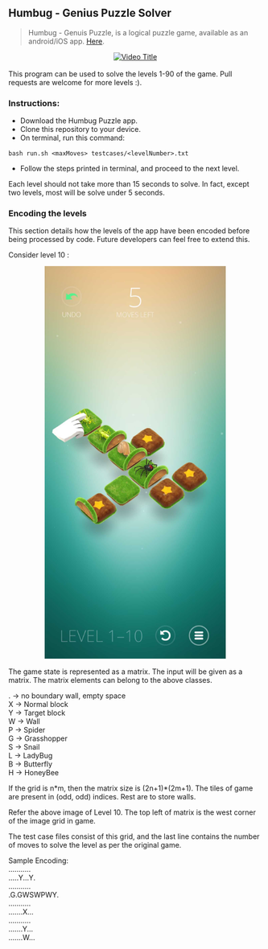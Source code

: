 ## Humbug - Genius Puzzle Solver

> Humbug - Genuis Puzzle, is a logical puzzle game, available as an android/iOS app. [Here](https://play.google.com/store/apps/details?id=com.dunderbit.humbug&hl=en_IN&gl=US&pli=1).  
  
<div align="center">
    <a href="http://www.youtube.com/watch?v=NB-Pghq9JsE" target="_blank">
        <img src="http://img.youtube.com/vi/NB-Pghq9JsE/0.jpg" alt="Video Title" width="480" height="360">
    </a>
</div>   
<br>
This program can be used to solve the levels 1-90 of the game. Pull requests are welcome for more levels :).

### Instructions:
- Download the Humbug Puzzle app.
- Clone this repository to your device. 
- On terminal, run this command:  
```  
bash run.sh <maxMoves> testcases/<levelNumber>.txt
```
- Follow the steps printed in terminal, and proceed to the next level.  
   
Each level should not take more than 15 seconds to solve. In fact, except two levels, most will be solve under 5 seconds.  

### Encoding the levels

This section details how the levels of the app have been encoded before being processed by code. Future developers can feel free to extend this.

Consider level 10 :
<div align = "center">
   <img src="assets/sample_image.jpg" alt="humbug_level_10" width=360>
</div>

The game state is represented as a matrix. The input will be given as a matrix. The matrix elements can belong to the above classes.   

. -> no boundary wall, empty space  
X -> Normal block  
Y -> Target block  
W -> Wall  
P -> Spider   
G -> Grasshopper  
S -> Snail   
L -> LadyBug   
B -> Butterfly  
H -> HoneyBee

If the grid is n\*m, then the matrix size is (2n+1)\*(2m+1). The tiles of game are present in (odd, odd) indices. Rest are to store walls.  

Refer the above image of Level 10. The top left of matrix is the west corner of the image grid in game.

The test case files consist of this grid, and the last line contains the number of moves to solve the level as per the original game.

Sample Encoding:  
...........  
.....Y...Y.  
...........  
.G.GWSWPWY.  
...........  
.......X...  
...........  
.......Y...  
.......W...  

